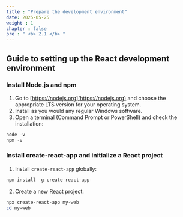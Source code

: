 ```yaml
---
title : "Prepare the development environment"
date: 2025-05-25
weight : 1
chapter : false
pre : " <b> 2.1 </b> "
---
```


## Guide to setting up the React development environment

### Install Node.js and npm

1. Go to [https://nodejs.org](https://nodejs.org) and choose the appropriate LTS version for your operating system.
2. Install as you would any regular Windows software.
3. Open a terminal (Command Prompt or PowerShell) and check the installation:

```powershell
node -v
npm -v
```

### Install create-react-app and initialize a React project

1. Install `create-react-app` globally:

```powershell
npm install -g create-react-app
```

2. Create a new React project:

```powershell
npx create-react-app my-web
cd my-web
```
